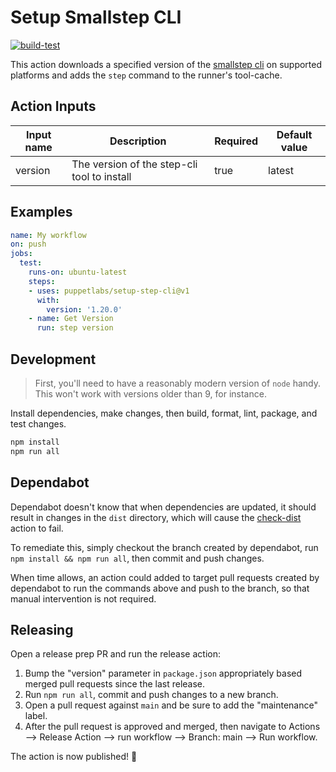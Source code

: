 # Setup Smallstep CLI

[![build-test](https://github.com/puppetlabs/setup-step-cli/actions/workflows/test.yml/badge.svg)](https://github.com/puppetlabs/setup-step-cli/actions/workflows/test.yml)

This action downloads a specified version of the [smallstep cli](https://smallstep.com/docs/step-cli) on supported platforms and adds the `step` command to the runner's tool-cache.

## Action Inputs

| Input name | Description | Required | Default value |
|------------|-------------|----------|---------------|
| version    | The version of the step-cli tool to install | true | latest |

## Examples

```yaml
name: My workflow
on: push
jobs:
  test:
    runs-on: ubuntu-latest
    steps:
    - uses: puppetlabs/setup-step-cli@v1
      with:
        version: '1.20.0'
    - name: Get Version
      run: step version
```

## Development

> First, you'll need to have a reasonably modern version of `node` handy. This won't work with versions older than 9, for instance.

Install dependencies, make changes, then build, format, lint, package, and test changes.

```bash
npm install
npm run all
```

## Dependabot

Dependabot doesn't know that when dependencies are updated, it should result in changes in the `dist` directory, which will cause the [check-dist](https://github.com/puppetlabs/setup-step-cli/blob/main/.github/workflows/check-dist.yml) action to fail.

To remediate this, simply checkout the branch created by dependabot, run `npm install && npm run all`, then commit and push changes.

When time allows, an action could added to target pull requests created by dependabot to run the commands above and push to the branch, so that manual intervention is not required.

## Releasing

Open a release prep PR and run the release action:

1. Bump the "version" parameter in `package.json` appropriately based merged pull requests since the last release.
2. Run `npm run all`, commit and push changes to a new branch.
3. Open a pull request against `main` and be sure to add the "maintenance" label.
4. After the pull request is approved and merged, then navigate to Actions --> Release Action --> run workflow --> Branch: main --> Run workflow.

The action is now published! :rocket:

